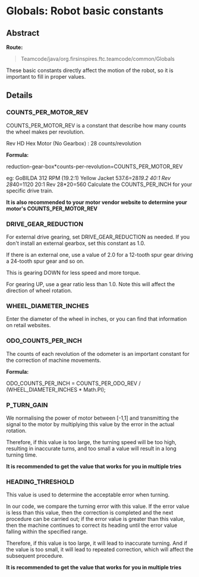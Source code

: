 # Globals: Robot basic constants

## Abstract

**Route:**
> Teamcode/java/org.firsinspires.ftc.teamcode/common/Globals

These basic constants directly affect the motion of the robot, so it is important to fill in proper values.

## Details

### COUNTS_PER_MOTOR_REV
COUNTS_PER_MOTOR_REV is a constant that describe how many counts the wheel makes per revolution.

Rev HD Hex Motor (No Gearbox) : 28 counts/revolution

**Formula:**

reduction-gear-box*counts-per-revolution=COUNTS_PER_MOTOR_REV

eg: GoBILDA 312 RPM (19.2:1) Yellow Jacket 537.6=28*19.2
40:1 Rev 28*40=1120
20:1 Rev 28*20=560
Calculate the COUNTS_PER_INCH for your specific drive train.




**It is also recommended to your motor vendor website to determine your motor's COUNTS_PER_MOTOR_REV**

### DRIVE_GEAR_REDUCTION

For external drive gearing, set DRIVE_GEAR_REDUCTION as needed. If you don't install an external gearbox, set this constant as 1.0.

If there is an external one, use a value of 2.0 for a 12-tooth spur gear driving a 24-tooth spur gear and so on.

This is gearing DOWN for less speed and more torque.

For gearing UP, use a gear ratio less than 1.0. Note this will affect the direction of wheel rotation.

### WHEEL_DIAMETER_INCHES

Enter the diameter of the wheel in inches, or you can find that information on retail websites.

### ODO_COUNTS_PER_INCH

The counts of each revolution of the odometer is an important constant for the correction of machine movements.

**Formula:**

ODO_COUNTS_PER_INCH = COUNTS_PER_ODO_REV / (WHEEL_DIAMETER_INCHES * Math.PI);

### P_TURN_GAIN

We normalising the power of motor between [-1,1] and transmitting the signal to the motor by multiplying this value by the error in the actual rotation.

Therefore, if this value is too large, the turning speed will be too high, resulting in inaccurate turns, and too small a value will result in a long turning time.

**It is recommended to get the value that works for you in multiple tries**

### HEADING_THRESHOLD

This value is used to determine the acceptable error when turning.

In our code, we compare the turning error with this value. If the error value is less than this value, then the correction is completed and the next procedure can be carried out; if the error value is greater than this value, then the machine continues to correct its heading until the error value falling within the specified range.

Therefore, if this value is too large, it will lead to inaccurate turning. And if the value is too small, it will lead to repeated correction, which will affect the subsequent procedure.

**It is recommended to get the value that works for you in multiple tries**